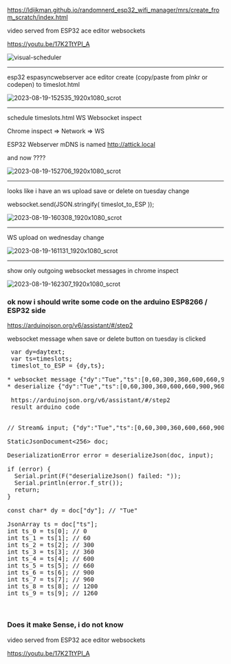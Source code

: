 

https://ldijkman.github.io/randomnerd_esp32_wifi_manager/mrs/create_from_scratch/index.html

video served from ESP32 ace editor websockets

https://youtu.be/17K2TtYPI_A


![visual-scheduler](https://github.com/ldijkman/randomnerd_esp32_wifi_manager/assets/45427770/8d5c3759-62eb-47bd-a3eb-2dfc7969ff97)


---

esp32 espasyncwebserver ace editor create (copy/paste from plnkr or codepen) to timeslot.html

![2023-08-19-152535_1920x1080_scrot](https://github.com/ldijkman/randomnerd_esp32_wifi_manager/assets/45427770/5bd9862e-b719-47d0-8cb7-a080b1d39672)


---

schedule timeslots.html WS Websocket inspect

Chrome inspect => Network => WS

ESP32 Webserver mDNS is named http://attick.local

and now ????

![2023-08-19-152706_1920x1080_scrot](https://github.com/ldijkman/randomnerd_esp32_wifi_manager/assets/45427770/d95aecb2-7b6b-47b9-8115-702e0e6bc48d)


---

looks like i have an ws upload save  or delete on tuesday change

 websocket.send(JSON.stringify( timeslot_to_ESP ));

![2023-08-19-160308_1920x1080_scrot](https://github.com/ldijkman/randomnerd_esp32_wifi_manager/assets/45427770/54e53bad-eee9-4585-a307-91d4aa13201f)

---

WS upload on wednesday change

![2023-08-19-161131_1920x1080_scrot](https://github.com/ldijkman/randomnerd_esp32_wifi_manager/assets/45427770/3640b499-951a-4e6a-b420-60440c178ee4)


---

show only outgoing websocket messages in chrome inspect

![2023-08-19-162307_1920x1080_scrot](https://github.com/ldijkman/randomnerd_esp32_wifi_manager/assets/45427770/27d85aae-7609-4699-85b2-92b7d2ac1f76)


### ok now i should write some code on the arduino ESP8266 / ESP32 side

https://arduinojson.org/v6/assistant/#/step2

websocket message when save or delete button on tuesday is clicked
<pre>
 var dy=daytext;
 var ts=timeslots;
 timeslot_to_ESP = {dy,ts};

* websocket message {"dy":"Tue","ts":[0,60,300,360,600,660,900,960,1200,1260]}
* deserialize {"dy":"Tue","ts":[0,60,300,360,600,660,900,960,1200,1260]}
 
 https://arduinojson.org/v6/assistant/#/step2
 result arduino code

 
// Stream& input; {"dy":"Tue","ts":[0,60,300,360,600,660,900,960,1200,1260]}

StaticJsonDocument<256> doc;

DeserializationError error = deserializeJson(doc, input);

if (error) {
  Serial.print(F("deserializeJson() failed: "));
  Serial.println(error.f_str());
  return;
}

const char* dy = doc["dy"]; // "Tue"

JsonArray ts = doc["ts"];
int ts_0 = ts[0]; // 0
int ts_1 = ts[1]; // 60
int ts_2 = ts[2]; // 300
int ts_3 = ts[3]; // 360
int ts_4 = ts[4]; // 600
int ts_5 = ts[5]; // 660
int ts_6 = ts[6]; // 900
int ts_7 = ts[7]; // 960
int ts_8 = ts[8]; // 1200
int ts_9 = ts[9]; // 1260

 
</pre>

### Does it make Sense, i do not know

video served from ESP32 ace editor websockets

https://youtu.be/17K2TtYPI_A
